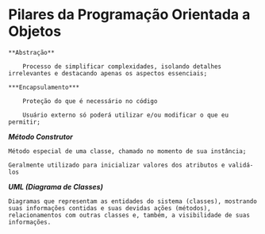 # Pilares da Programação Orientada a Objetos

    **Abstração**

        Processo de simplificar complexidades, isolando detalhes irrelevantes e destacando apenas os aspectos essenciais;

    ***Encapsulamento***

        Proteção do que é necessário no código

        Usuário externo só poderá utilizar e/ou modificar o que eu permitir;

***Método Construtor***

    Método especial de uma classe, chamado no momento de sua instância;

    Geralmente utilizado para inicializar valores dos atributos e validá-los

***UML (Diagrama de Classes)***

    Diagramas que representam as entidades do sistema (classes), mostrando suas informações contidas e suas devidas ações (métodos), relacionamentos com outras classes e, também, a visibilidade de suas informações.
